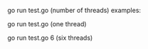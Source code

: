go run test.go (number of threads)
examples:

go run test.go
(one thread)

go run test.go 6
(six threads)
